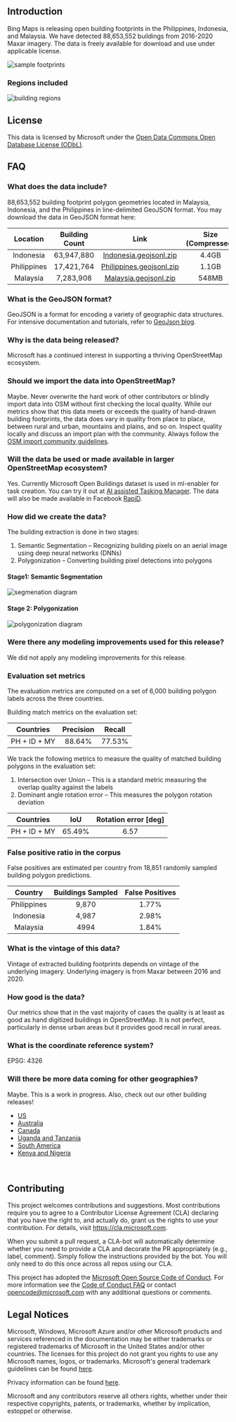 ## Introduction

Bing Maps is releasing open building footprints in the Philippines, Indonesia, and Malaysia. We have detected 88,653,552 buildings from 2016-2020 Maxar imagery. The data is freely available for download and use under applicable license.

![sample footprints](images/footprints-sample.png)

### Regions included 

![building regions](images/country-overview.png)


## License
This data is licensed by Microsoft under the [Open Data Commons Open Database License (ODbL)](https://opendatacommons.org/licenses/odbl/).

## FAQ
### What does the data include?
88,653,552 building footprint polygon geometries located in Malaysia, Indonesia, and the Philippines in line-delimited GeoJSON format. You may download the data in GeoJSON format here:

| Location | Building Count | Link | Size (Compressed) |
| :---: | :---: | :---: | :---: |
| Indonesia | 63,947,880 | [Indonesia.geojsonl.zip](https://minedbuildings.blob.core.windows.net/southeast-asia/indonesia.geojsonl.zip) | 4.4GB |
| Philippines | 17,421,764 | [Philippines.geojsonl.zip](https://minedbuildings.blob.core.windows.net/southeast-asia/philippines.geojsonl.zip) | 1.1GB |
| Malaysia | 7,283,908 | [Malaysia.geojsonl.zip](https://minedbuildings.blob.core.windows.net/southeast-asia/malaysia.geojsonl.zip) | 548MB |

### What is the GeoJSON format?
GeoJSON is a format for encoding a variety of geographic data structures. 
For intensive documentation and tutorials, refer to [GeoJson blog](http://geojson.org/).

### Why is the data being released?
Microsoft has a continued interest in supporting a thriving OpenStreetMap ecosystem.

### Should we import the data into OpenStreetMap?
Maybe. Never overwrite the hard work of other contributors or blindly import data into OSM without first checking the local quality. While our metrics show that this data meets or exceeds the quality of hand-drawn building footprints, the data does vary in quality from place to place, between rural and urban, mountains and plains, and so on. Inspect quality locally and discuss an import plan with the community. Always follow the [OSM import community guidelines](https://wiki.openstreetmap.org/wiki/Import/Guidelines).

### Will the data be used or made available in larger OpenStreetMap ecosystem?
Yes. Currently Microsoft Open Buildings dataset is used in ml-enabler for task creation. You can try it out at [AI assisted Tasking Manager](https://tasks-assisted.hotosm.org/). The data will also be made available in Facebook [RapiD](https://mapwith.ai/rapid#background=Bing&disable_features=boundaries&map=2.00/0.0/0.0).

### How did we create the data?
The building extraction is done in two stages:
1.	Semantic Segmentation – Recognizing building pixels on an aerial image using deep neural networks (DNNs)
2.	Polygonization – Converting building pixel detections into polygons

#### Stage1: Semantic Segmentation
![segmenation diagram](images/segmentation.jpg)

#### Stage 2: Polygonization
![polygonization diagram](images/polygonization.jpg)

### Were there any modeling improvements used for this release? 
We did not apply any modeling improvements for this release. 

### Evaluation set metrics
The evaluation metrics are computed on a set of 6,000 building polygon labels across the three countries.

Building match metrics on the evaluation set:

| Countries | Precision | Recall |
| :---: | :---: | :---: |
| PH + ID + MY | 88.64% | 77.53% |

We track the following metrics to measure the quality of matched building polygons in the evaluation set:
1. Intersection over Union – This is a standard metric measuring the overlap quality against the labels
2. Dominant angle rotation error – This measures the polygon rotation deviation

| Countries | IoU | Rotation error [deg] |
| :---: | :---: |:---: |
| PH + ID + MY | 65.49% | 6.57 |


### False positive ratio in the corpus

False positives are estimated per country from 18,851 randomly sampled building polygon predictions.

| Country | Buildings Sampled | False Positives | 
| :--: | :--: | :--: |
| Philippines | 9,870 | 1.77% |
| Indonesia | 4,987 | 2.98% |
| Malaysia | 4994 | 1.84% |


### What is the vintage of this data?
Vintage of extracted building footprints depends on vintage of the underlying imagery. Underlying imagery is from Maxar between 2016 and 2020.

### How good is the data?
Our metrics show that in the vast majority of cases the quality is at least as good as hand digitized buildings in OpenStreetMap. It is not perfect, particularly in dense urban areas but it provides good recall in rural areas.

### What is the coordinate reference system?
EPSG: 4326

### Will there be more data coming for other geographies?
Maybe. This is a work in progress. Also, check out our other building releases!
* [US](https://github.com/microsoft/USBuildingFootprints)
* [Australia](https://github.com/microsoft/AustraliaBuildingFootprints)
* [Canada](https://github.com/microsoft/CanadianBuildingFootprints)
* [Uganda and Tanzania](https://github.com/microsoft/Uganda-Tanzania-Building-Footprints)
* [South America](https://github.com/microsoft/SouthAmericaBuildingFootprints)
* [Kenya and Nigeria](https://github.com/microsoft/KenyaNigeriaBuildingFootprints)

<br>

## Contributing

This project welcomes contributions and suggestions.  Most contributions require you to agree to a
Contributor License Agreement (CLA) declaring that you have the right to, and actually do, grant us
the rights to use your contribution. For details, visit https://cla.microsoft.com.

When you submit a pull request, a CLA-bot will automatically determine whether you need to provide
a CLA and decorate the PR appropriately (e.g., label, comment). Simply follow the instructions
provided by the bot. You will only need to do this once across all repos using our CLA.

This project has adopted the [Microsoft Open Source Code of Conduct](https://opensource.microsoft.com/codeofconduct/).
For more information see the [Code of Conduct FAQ](https://opensource.microsoft.com/codeofconduct/faq/) or
contact [opencode@microsoft.com](mailto:opencode@microsoft.com) with any additional questions or comments.

## Legal Notices

Microsoft, Windows, Microsoft Azure and/or other Microsoft products and services referenced in the documentation
may be either trademarks or registered trademarks of Microsoft in the United States and/or other countries.
The licenses for this project do not grant you rights to use any Microsoft names, logos, or trademarks.
Microsoft's general trademark guidelines can be found [here](http://go.microsoft.com/fwlink/?LinkID=254653).

Privacy information can be found [here](https://privacy.microsoft.com/en-us/).

Microsoft and any contributors reserve all others rights, whether under their respective copyrights, patents,
or trademarks, whether by implication, estoppel or otherwise.
